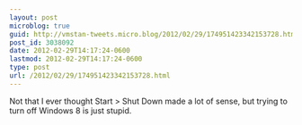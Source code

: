 ```yaml
---
layout: post
microblog: true
guid: http://vmstan-tweets.micro.blog/2012/02/29/174951423342153728.html
post_id: 3038092
date: 2012-02-29T14:17:24-0600
lastmod: 2012-02-29T14:17:24-0600
type: post
url: /2012/02/29/174951423342153728.html
---
```

Not that I ever thought Start &gt; Shut Down made a lot of sense, but trying to turn off Windows 8 is just stupid.
